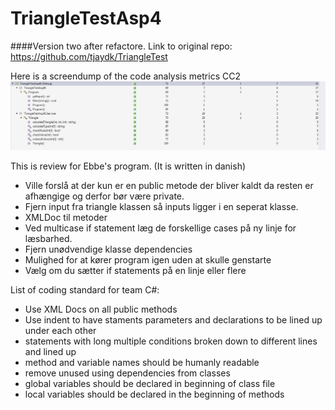 # TriangleTestAsp4
####Version two after refactore. Link to original repo: https://github.com/tjaydk/TriangleTest

Here is a screendump of the code analysis metrics CC2
![alt tag](https://github.com/tjaydk/TriangleTestAsp4/blob/master/CodeAnalysisMetrics.JPG)

This is review for Ebbe's program. (It is written in danish)

- Ville forslå at der kun er en public metode der bliver kaldt da resten er afhængige og derfor bør være private.
- Fjern input fra triangle klassen så inputs ligger i en seperat klasse.
- XMLDoc til metoder
- Ved multicase if statement læg de forskellige cases på ny linje for læsbarhed.
- Fjern unødvendige klasse dependencies
- Mulighed for at kører program igen uden at skulle genstarte
- Vælg om du sætter if statements på en linje eller flere

List of coding standard for team C#:
- Use XML Docs on all public methods
- Use indent to have staments parameters and declarations to be lined up under each other
- statements with long multiple conditions broken down to different lines and lined up
- method and variable names should be humanly readable
- remove unused using dependencies from classes
- global variables should be declared in beginning of class file
- local variables should be declared in the beginning of methods
